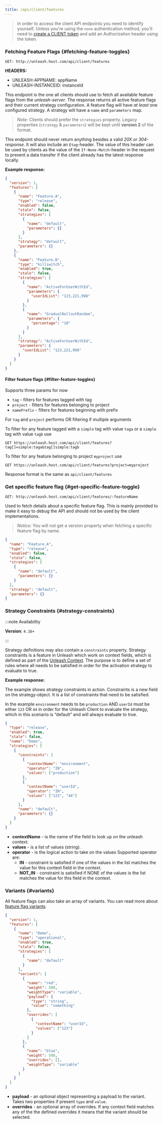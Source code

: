 ```yaml
---
title: /api/client/features
---
```


> In order to access the client API endpoints you need to identify yourself. Unless you're using the `none` authentication method, you'll need to [create a CLIENT token](/how-to/how-to-create-api-tokens.mdx) and add an Authorization header using the token.

### Fetching Feature Flags {#fetching-feature-toggles}

`GET: http://unleash.host.com/api/client/features`

**HEADERS:**

- UNLEASH-APPNAME: appName
- UNLEASH-INSTANCEID: instanceId

This endpoint is the one all clients should use to fetch all available feature flags from the _unleash-server_. The response returns all active feature flags and their current strategy configuration. A feature flag will have _at least_ one configured strategy. A strategy will have a `name` and `parameters` map.

> _Note:_ Clients should prefer the `strategies` property. Legacy properties (`strategy` & `parameters`) will be kept until **version 2** of the format.

This endpoint should never return anything besides a valid _20X or 304-response_. It will also include an `Etag`-header. The value of this header can be used by clients as the value of the `If-None-Match`-header in the request to prevent a data transfer if the client already has the latest response locally.

**Example response:**

```json
{
  "version": 1,
  "features": [
    {
      "name": "Feature.A",
      "type": "release",
      "enabled": false,
      "stale": false,
      "strategies": [
        {
          "name": "default",
          "parameters": {}
        }
      ],
      "strategy": "default",
      "parameters": {}
    },
    {
      "name": "Feature.B",
      "type": "killswitch",
      "enabled": true,
      "stale": false,
      "strategies": [
        {
          "name": "ActiveForUserWithId",
          "parameters": {
            "userIdList": "123,221,998"
          }
        },
        {
          "name": "GradualRolloutRandom",
          "parameters": {
            "percentage": "10"
          }
        }
      ],
      "strategy": "ActiveForUserWithId",
      "parameters": {
        "userIdList": "123,221,998"
      }
    }
  ]
}
```

#### Filter feature flags {#filter-feature-toggles}

Supports three params for now

- `tag` - filters for features tagged with tag
- `project` - filters for features belonging to project
- `namePrefix` - filters for features beginning with prefix

For `tag` and `project` performs OR filtering if multiple arguments

To filter for any feature tagged with a `simple` tag with value `taga` or a `simple` tag with value `tagb` use

`GET https://unleash.host.com/api/client/features?tag[]=simple:taga&tag[]simple:tagb`

To filter for any feature belonging to project `myproject` use

`GET https://unleash.host.com/api/client/features?project=myproject`

Response format is the same as `api/client/features`

### Get specific feature flag {#get-specific-feature-toggle}

`GET: http://unleash.host.com/api/client/features/:featureName`

Used to fetch details about a specific feature flag. This is mainly provided to make it easy to debug the API and should not be used by the client implementations.

> _Notice_: You will not get a version property when fetching a specific feature flag by name.

```json
{
  "name": "Feature.A",
  "type": "release",
  "enabled": false,
  "stale": false,
  "strategies": [
    {
      "name": "default",
      "parameters": {}
    }
  ],
  "strategy": "default",
  "parameters": {}
}
```

### Strategy Constraints {#strategy-constraints}

:::note Availability

**Version**: `4.16+`

:::

Strategy definitions may also contain a `constraints` property. Strategy constraints is a feature in Unleash which work on context fields, which is defined as part of the [Unleash Context](/reference/unleash-context.md). The purpose is to define a set of rules where all needs to be satisfied in order for the activation strategy to evaluate to true.

**Example response:**

The example shows strategy constraints in action. Constraints is a new field on the strategy-object. It is a list of constraints that need to be satisfied.

In the example `environment` needs to be `production` AND `userId` must be either `123` OR `44` in order for the Unleash Client to evaluate the strategy, which in this scenario is “default” and will always evaluate to true.

```json
{
  "type": "release",
  "enabled": true,
  "stale": false,
  "name": "Demo",
  "strategies": [
    {
      "constraints": [
        {
          "contextName": "environment",
          "operator": "IN",
          "values": ["production"]
        },
        {
          "contextName": "userId",
          "operator": "IN",
          "values": ["123", "44"]
        }
      ],
      "name": "default",
      "parameters": {}
    }
  ]
}
```

- **contextName** - is the name of the field to look up on the unleash context.
- **values** - is a list of values (string).
- **operator** - is the logical action to take on the values Supported operator are:
  - **IN** - constraint is satisfied if one of the values in the list matches the value for this context field in the context.
  - **NOT_IN** - constraint is satisfied if NONE of the values is the list matches the value for this field in the context.

### Variants {#variants}

All feature flags can also take an array of variants. You can read more about [feature flag variants](/reference/feature-toggle-variants).

```json
{
  "version": 1,
  "features": [
    {
      "name": "Demo",
      "type": "operational",
      "enabled": true,
      "stale": false,
      "strategies": [
        {
          "name": "default"
        }
      ],
      "variants": [
        {
          "name": "red",
          "weight": 500,
          "weightType": "variable",
          "payload": {
            "type": "string",
            "value": "something"
          },
          "overrides": [
            {
              "contextName": "userId",
              "values": ["123"]
            }
          ]
        },
        {
          "name": "blue",
          "weight": 500,
          "overrides": [],
          "weightType": "variable"
        }
      ]
    }
  ]
}
```

- **payload** - an optional object representing a payload to the variant. Takes two properties if present `type` and `value`.
- **overrides** - an optional array of overrides. If any context field matches any of the the defined overrides it means that the variant should be selected.
